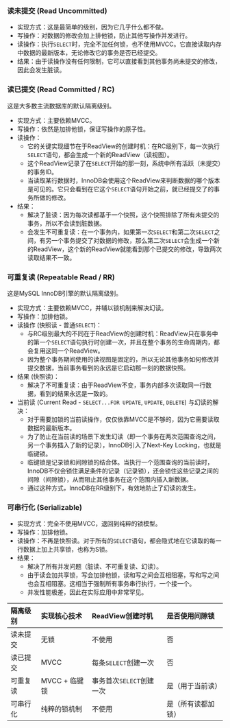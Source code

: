 
### 读未提交 (Read Uncommitted)

*   实现方式：这是最简单的级别，因为它几乎什么都不做。
*   写操作：对数据的修改会加上排他锁，防止其他写操作并发进行。
*   读操作：执行`SELECT`时，完全不加任何锁，也不使用MVCC。它直接读取内存中数据的最新版本，无论修改它的事务是否已经提交。
*   结果：由于读操作没有任何限制，它可以直接看到其他事务尚未提交的修改，因此会发生脏读。

### 读已提交 (Read Committed / RC)

这是大多数主流数据库的默认隔离级别。

*   实现方式：主要依赖MVCC。
*   写操作：依然是加排他锁，保证写操作的原子性。
*   读操作：
    *   它的关键实现细节在于ReadView的创建时机：在RC级别下，每一次执行`SELECT`语句，都会生成一个新的ReadView（读视图）。
    *   这个ReadView记录了在`SELECT`开始的那一刻，系统中所有活跃（未提交）的事务ID。
    *   当读取某行数据时，InnoDB会使用这个ReadView来判断数据的哪个版本是可见的。它只会看到在它这个`SELECT`语句开始之前，就已经提交了的事务所做的修改。
*   结果：
    *   解决了脏读：因为每次读都基于一个快照，这个快照排除了所有未提交的事务，所以不会读到脏数据。
    *   会发生不可重复读：在一个事务内，如果第一次`SELECT`和第二次`SELECT`之间，有另一个事务提交了对数据的修改，那么第二次`SELECT`会生成一个新的ReadView，这个新的ReadView就能看到那个已提交的修改，导致两次读取结果不一致。

### 可重复读 (Repeatable Read / RR)

这是MySQL InnoDB引擎的默认隔离级别。

*   实现方式：主要依赖MVCC，并辅以锁机制来解决幻读。
*   写操作：加排他锁。
*   读操作 (快照读 - 普通`SELECT`)：
    *   与RC级别最大的不同在于ReadView的创建时机：ReadView只在事务中的第一个`SELECT`语句执行时创建一次，并且在整个事务的生命周期内，都会复用这同一个ReadView。
    *   因为整个事务期间使用的读视图是固定的，所以无论其他事务如何修改并提交数据，当前事务看到的永远是它启动那一刻的数据快照。
*   结果 (快照读)：
    *   解决了不可重复读：由于ReadView不变，事务内部多次读取同一行数据，看到的结果永远是一致的。
*   当前读 (Current Read - `SELECT...FOR UPDATE`, `UPDATE`, `DELETE`) 与幻读的解决：
    *   对于需要加锁的当前读操作，仅仅依靠MVCC是不够的，因为它需要读取数据的最新版本。
    *   为了防止在当前读的场景下发生幻读（即一个事务在两次范围查询之间，另一个事务插入了新的记录），InnoDB引入了Next-Key Locking，也就是临键锁。
    *   临键锁是记录锁和间隙锁的结合体。当执行一个范围查询的当前读时，InnoDB不仅会锁住满足条件的记录（记录锁），还会锁住这些记录之间的间隙（间隙锁），从而阻止其他事务在这个范围内插入新数据。
    *   通过这种方式，InnoDB在RR级别下，有效地防止了幻读的发生。

### 可串行化 (Serializable)

*   实现方式：完全不使用MVCC，退回到纯粹的锁模型。
*   写操作：加排他锁。
*   读操作：不再是快照读。对于所有的`SELECT`语句，都会隐式地在它读取的每一行数据上加上共享锁，也称为S锁。
*   结果：
    *   解决了所有并发问题（脏读、不可重复读、幻读）。
    *   由于读会加共享锁，写会加排他锁，读和写之间会互相阻塞，写和写之间也会互相阻塞。这相当于强制所有事务串行执行，一个接一个。
    *   并发性能极差，因此在实际应用中非常罕见。

| 隔离级别 | 实现核心技术 | ReadView创建时机 | 是否使用间隙锁 |
| :--- | :--- | :--- | :--- |
| 读未提交 | 无锁 | 不使用 | 否 |
| 读已提交 | MVCC | 每条`SELECT`创建一次 | 否 |
| 可重复读 | MVCC + 临键锁 | 事务首次`SELECT`创建一次 | 是（用于当前读） |
| 可串行化 | 纯粹的锁机制 | 不使用 | 是（所有读都加锁） |
